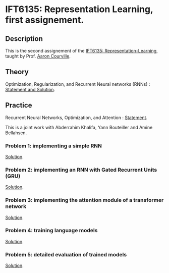 # IFT6135: Representation Learning, first assignement.

## Description

This is the second assignement of the [IFT6135: Representation-Learning](https://sites.google.com/mila.quebec/ift6135), taught by Prof. [Aaron Courville](https://mila.quebec/en/person/aaron-courville/).

## Theory

Optimization, Regularization, and Recurrent Neural networks (RNNs) : [Statement and Solution](https://github.com/Sanaelotfi/Representation-Learning-HW2/blob/master/IFT6135_HW2_Theory.pdf).


## Practice

Recurrent Neural Networks, Optimization, and Attention : [Statement](https://github.com/Sanaelotfi/Representation-Learning-HW2/blob/master/HW2_practice_statement.pdf).

This is a joint work with Abderrahim Khalifa, Yann Bouteiller and Amine Bellahsen. 

### Problem 1: implementing a simple RNN

[Solution]().


### Problem 2: implementing an RNN with Gated Recurrent Units (GRU)

[Solution]().

### Problem 3: implementing the attention module of a transformer network 

[Solution]().

### Problem 4: training language models

[Solution](https://github.com/Sanaelotfi/Representation-Learning-HW2/blob/master/Problem4.ipynb).

### Problem 5: detailed evaluation of trained models

[Solution](https://github.com/Sanaelotfi/Representation-Learning-HW2/blob/master/Problem%205.ipynb).
